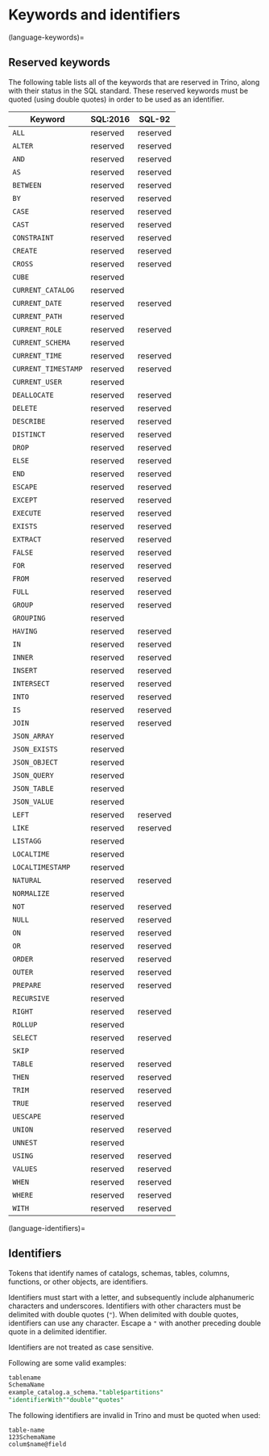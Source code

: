 # Keywords and identifiers

(language-keywords)=
## Reserved keywords

The following table lists all of the keywords that are reserved in Trino,
along with their status in the SQL standard. These reserved keywords must
be quoted (using double quotes) in order to be used as an identifier.

| Keyword             | SQL:2016 | SQL-92   |
| ------------------- | -------- | -------- |
| `ALL`               | reserved | reserved |
| `ALTER`             | reserved | reserved |
| `AND`               | reserved | reserved |
| `AS`                | reserved | reserved |
| `BETWEEN`           | reserved | reserved |
| `BY`                | reserved | reserved |
| `CASE`              | reserved | reserved |
| `CAST`              | reserved | reserved |
| `CONSTRAINT`        | reserved | reserved |
| `CREATE`            | reserved | reserved |
| `CROSS`             | reserved | reserved |
| `CUBE`              | reserved |          |
| `CURRENT_CATALOG`   | reserved |          |
| `CURRENT_DATE`      | reserved | reserved |
| `CURRENT_PATH`      | reserved |          |
| `CURRENT_ROLE`      | reserved | reserved |
| `CURRENT_SCHEMA`    | reserved |          |
| `CURRENT_TIME`      | reserved | reserved |
| `CURRENT_TIMESTAMP` | reserved | reserved |
| `CURRENT_USER`      | reserved |          |
| `DEALLOCATE`        | reserved | reserved |
| `DELETE`            | reserved | reserved |
| `DESCRIBE`          | reserved | reserved |
| `DISTINCT`          | reserved | reserved |
| `DROP`              | reserved | reserved |
| `ELSE`              | reserved | reserved |
| `END`               | reserved | reserved |
| `ESCAPE`            | reserved | reserved |
| `EXCEPT`            | reserved | reserved |
| `EXECUTE`           | reserved | reserved |
| `EXISTS`            | reserved | reserved |
| `EXTRACT`           | reserved | reserved |
| `FALSE`             | reserved | reserved |
| `FOR`               | reserved | reserved |
| `FROM`              | reserved | reserved |
| `FULL`              | reserved | reserved |
| `GROUP`             | reserved | reserved |
| `GROUPING`          | reserved |          |
| `HAVING`            | reserved | reserved |
| `IN`                | reserved | reserved |
| `INNER`             | reserved | reserved |
| `INSERT`            | reserved | reserved |
| `INTERSECT`         | reserved | reserved |
| `INTO`              | reserved | reserved |
| `IS`                | reserved | reserved |
| `JOIN`              | reserved | reserved |
| `JSON_ARRAY`        | reserved |          |
| `JSON_EXISTS`       | reserved |          |
| `JSON_OBJECT`       | reserved |          |
| `JSON_QUERY`        | reserved |          |
| `JSON_TABLE`        | reserved |          |
| `JSON_VALUE`        | reserved |          |
| `LEFT`              | reserved | reserved |
| `LIKE`              | reserved | reserved |
| `LISTAGG`           | reserved |          |
| `LOCALTIME`         | reserved |          |
| `LOCALTIMESTAMP`    | reserved |          |
| `NATURAL`           | reserved | reserved |
| `NORMALIZE`         | reserved |          |
| `NOT`               | reserved | reserved |
| `NULL`              | reserved | reserved |
| `ON`                | reserved | reserved |
| `OR`                | reserved | reserved |
| `ORDER`             | reserved | reserved |
| `OUTER`             | reserved | reserved |
| `PREPARE`           | reserved | reserved |
| `RECURSIVE`         | reserved |          |
| `RIGHT`             | reserved | reserved |
| `ROLLUP`            | reserved |          |
| `SELECT`            | reserved | reserved |
| `SKIP`              | reserved |          |
| `TABLE`             | reserved | reserved |
| `THEN`              | reserved | reserved |
| `TRIM`              | reserved | reserved |
| `TRUE`              | reserved | reserved |
| `UESCAPE`           | reserved |          |
| `UNION`             | reserved | reserved |
| `UNNEST`            | reserved |          |
| `USING`             | reserved | reserved |
| `VALUES`            | reserved | reserved |
| `WHEN`              | reserved | reserved |
| `WHERE`             | reserved | reserved |
| `WITH`              | reserved | reserved |

(language-identifiers)=
## Identifiers

Tokens that identify names of catalogs, schemas, tables, columns, functions, or
other objects, are identifiers.

Identifiers must start with a letter, and subsequently include alphanumeric
characters and underscores. Identifiers with other characters must be delimited
with double quotes (`"`). When delimited with double quotes, identifiers can use
any character. Escape a `"` with another preceding double quote in a delimited
identifier.

Identifiers are not treated as case sensitive.

Following are some valid examples:

```sql
tablename
SchemaName
example_catalog.a_schema."table$partitions"
"identifierWith""double""quotes"
```

The following identifiers are invalid in Trino and must be quoted when used:

```text
table-name
123SchemaName
colum$name@field
```

